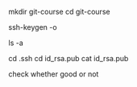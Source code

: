 mkdir git-course
cd git-course

ssh-keygen -o

ls -a 

cd .ssh
cd id_rsa.pub
cat id_rsa.pub


check whether good or not